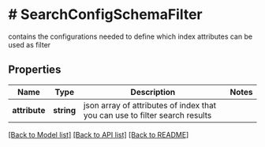 # # SearchConfigSchemaFilter
contains the configurations needed to define which index attributes can be used as filter

## Properties 


Name | Type | Description | Notes
------------ | ------------- | ------------- | -------------
**attribute**| **string** | json array of attributes of index that you can use to filter search results  |


[[Back to Model list]](../../README.md#models) [[Back to API list]](../../README.md#endpoints) [[Back to README]](../../README.md)

